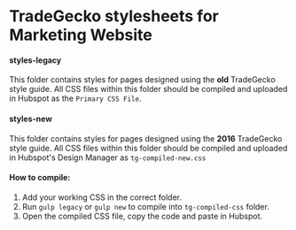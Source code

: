 # TradeGecko stylesheets for Marketing Website

#### styles-legacy
This folder contains styles for pages designed using the **old** TradeGecko style guide. All CSS files within this folder should be compiled and uploaded in Hubspot as the `Primary CSS File`.

#### styles-new
This folder contains styles for pages designed using the **2016** TradeGecko style guide. All CSS files within this folder should be compiled and uploaded in Hubspot's Design Manager as `tg-compiled-new.css`

#### How to compile:

1. Add your working CSS in the correct folder.
2. Run `gulp legacy` or `gulp new` to compile into `tg-compiled-css` folder.
3. Open the compiled CSS file, copy the code and paste in Hubspot.
